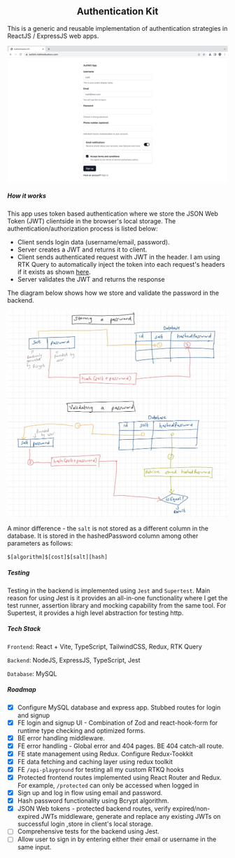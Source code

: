 <h2 align="center"> Authentication Kit </h1>

This is a generic and reusable implementation of authentication strategies in ReactJS / ExpressJS web apps.

![progress](./docs/current-progress1.jpg)

##### How it works

This app uses token based authentication where we store the JSON Web  Token (JWT) clientside in the browser's local storage. The authentication/authorization process is listed below:

- Client sends login data (username/email, password).
- Server creates a JWT and returns it to client.
- Client sends authenticated request with JWT in the header. I am using RTK Query to automatically inject the token into each request's headers if it exists as shown [here](./react-frontend/src/api/auth.ts).
-  Server validates the JWT and returns the response

The diagram below shows how we store and validate the password in the backend.

<p align="center">
    <img src="./docs/how_it_works.jpg" width="600px" >
</p>

A minor difference - the `salt` is not stored as a different column in the  database. It is stored in the hashedPassword column among other parameters as follows:

```sh
$[algorithm]$[cost]$[salt][hash]
```

##### Testing

Testing in the backend is implemented using `Jest` and `Supertest`. Main reason for using Jest is it provides an all-in-one functionality where I get the test runner, assertion library and mocking capability from the same tool. For Supertest, it provides a high level abstraction for testing http. 

##### Tech Stack 

`Frontend`: React + Vite, TypeScript, TailwindCSS, Redux, RTK Query

`Backend`: NodeJS, ExpressJS, TypeScript, Jest

`Database`: MySQL

##### Roadmap

- [x] Configure MySQL database and express app. Stubbed routes for login and signup
- [x] FE login and signup UI - Combination of Zod and react-hook-form for runtime type checking and optimized forms.
- [x] BE error handling middleware.
- [x] FE error handling - Global error and 404 pages. BE 404 catch-all route.
- [x] FE state management using Redux. Configure Redux-Tookkit
- [x] FE data fetching and caching layer using redux toolkit
- [x] FE `/api-playground` for testing all my custom RTKQ hooks
- [x] Protected frontend routes implemented using React Router and Redux. For example, `/protected` can only be accessed when logged in
- [x] Sign up and log in flow using email and password.
- [x] Hash password functionality using Bcrypt algorithm.
- [x] JSON Web tokens - protected backend routes, verify expired/non-expired JWTs middleware, generate and replace any existing JWTs on successful login ,store in client's local storage.
- [ ] Comprehensive tests for the backend using Jest.
- [ ] Allow user to sign in by entering either their email or username in the same input.